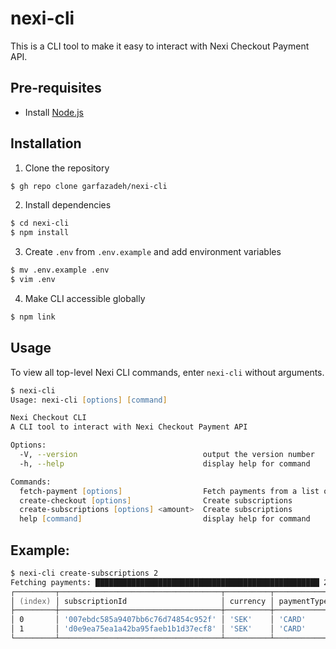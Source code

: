 # nexi-cli

This is a CLI tool to make it easy to interact with Nexi Checkout Payment API.

## Pre-requisites

-   Install [Node.js](https://nodejs.org/en/)

## Installation

1.  Clone the repository

```zsh
$ gh repo clone garfazadeh/nexi-cli
```

2.  Install dependencies

```zsh
$ cd nexi-cli
$ npm install
```

3.  Create `.env` from `.env.example` and add environment variables

```zsh
$ mv .env.example .env
$ vim .env
```

4.  Make CLI accessible globally

```zsh
$ npm link
```

 <!-- USAGE EXAMPLES -->

## Usage

To view all top-level Nexi CLI commands, enter `nexi-cli` without arguments.

```zsh
$ nexi-cli
Usage: nexi-cli [options] [command]

Nexi Checkout CLI
A CLI tool to interact with Nexi Checkout Payment API

Options:
  -V, --version                            output the version number
  -h, --help                               display help for command

Commands:
  fetch-payment [options]                  Fetch payments from a list of payment ID
  create-checkout [options]                Create subscriptions
  create-subscriptions [options] <amount>  Create subscriptions
  help [command]                           display help for command
```

## Example:

```zsh
$ nexi-cli create-subscriptions 2
Fetching payments: ██████████████████████████████████████████████████ 2/2
┌─────────┬────────────────────────────────────┬──────────┬─────────────┬───────────────┬────────────────────┬────────────┐
│ (index) │ subscriptionId                     │ currency │ paymentType │ paymentMethod │ maskedPan          │ expiryDate │
├─────────┼────────────────────────────────────┼──────────┼─────────────┼───────────────┼────────────────────┼────────────┤
│ 0       │ '007ebdc585a9407bb6c76d74854c952f' │ 'SEK'    │ 'CARD'      │ 'Visa'        │ '49250000****0061' │ '0528'     │
│ 1       │ 'd0e9ea75ea1a42ba95faeb1b1d37ecf8' │ 'SEK'    │ 'CARD'      │ 'Visa'        │ '49250000****0079' │ '1127'     │
└─────────┴────────────────────────────────────┴──────────┴─────────────┴───────────────┴────────────────────┴────────────┘
```
